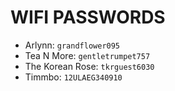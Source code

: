 # WIFI PASSWORDS

- Arlynn: `grandflower095`
- Tea N More: `gentletrumpet757`
- The Korean Rose: `tkrguest6030`
- Timmbo: `12ULAEG340910`
